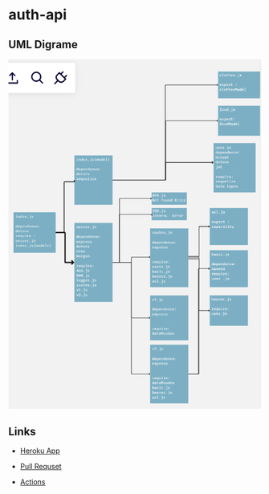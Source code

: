 # auth-api

## UML Digrame

![uml](./dev/Screenshot%20(107).png)

## Links

- [Heroku App](https://anas-basic-auth.herokuapp.com/)

- [Pull Requset](https://github.com/abuobaid9/basic-auth/pulls?q=is%3Apr+is%3Aclosed)

- [Actions](https://github.com/abuobaid9/basic-auth/actions)
